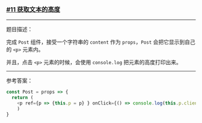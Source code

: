 ### [#11 获取文本的高度](http://scriptoj.mangojuice.top/problems/11)

----
题目描述：

完成 `Post` 组件，接受一个字符串的 `content` 作为 `props`，`Post` 会把它显示到自己的 `<p>` 元素内。

并且，点击 `<p>` 元素的时候，会使用 `console.log` 把元素的高度打印出来。


----
参考答案：

```js
const Post = props => {
  return (
    <p ref={p => {this.p = p} } onClick={() => console.log(this.p.clientHeight)}>
    )
}
```